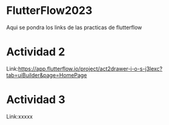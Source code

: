 # FlutterFlow2023
Aqui se pondra los links de las practicas de flutterflow

# Actividad 2 
Link:https://app.flutterflow.io/project/act2drawer-i-o-s-j3lexc?tab=uiBuilder&page=HomePage

# Actividad 3
Link:xxxxx
